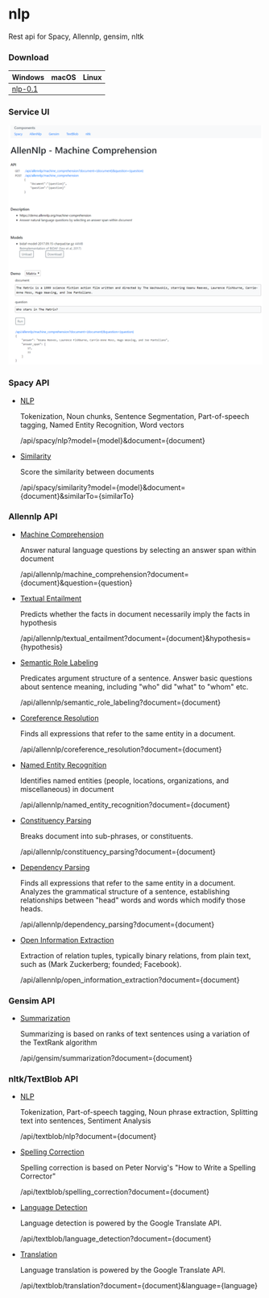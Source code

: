 # nlp

Rest api for Spacy, Allennlp, gensim, nltk

### Download

| Windows       | macOS  | Linux  |
| ------------- |:-------------:| -----:|
| [nlp-0.1](https://github.com/golabek-io/nlp/releases/download/0.1/nlp-0.1.7z) |   |  |



### Service UI
![Machine Comprehension](Allennlp-MachineComprehension.png)


### Spacy API
- [NLP](https://spacy.io)

  Tokenization, Noun chunks, Sentence Segmentation, Part-of-speech tagging, Named Entity Recognition, Word vectors

  /api/spacy/nlp?model={model}&document={document}
  
- [Similarity](https://spacy.io)

  Score the similarity between documents
  
  /api/spacy/similarity?model={model}&document={document}&similarTo={similarTo}

### Allennlp API
- [Machine Comprehension](https://demo.allennlp.org/machine-comprehension)

  Answer natural language questions by selecting an answer span within document
  
  /api/allennlp/machine_comprehension?document={document}&question={question}
  
- [Textual Entailment](https://demo.allennlp.org/textual-entailment)

  Predicts whether the facts in document necessarily imply the facts in hypothesis
  
  /api/allennlp/textual_entailment?document={document}&hypothesis={hypothesis}
  
- [Semantic Role Labeling](https://demo.allennlp.org/semantic-role-labeling)

  Predicates argument structure of a sentence. Answer basic questions about sentence meaning, including "who" did "what" to "whom" etc.
  
  /api/allennlp/semantic_role_labeling?document={document}
  
- [Coreference Resolution](https://demo.allennlp.org/coreference-resolution)

  Finds all expressions that refer to the same entity in a document.
  
  /api/allennlp/coreference_resolution?document={document}
  
- [Named Entity Recognition](https://demo.allennlp.org/named-entity-recognition)

  Identifies named entities (people, locations, organizations, and miscellaneous) in document
  
  /api/allennlp/named_entity_recognition?document={document}
  
- [Constituency Parsing](https://demo.allennlp.org/constituency-parsing)

  Breaks document into sub-phrases, or constituents.
  
  /api/allennlp/constituency_parsing?document={document}
  
- [Dependency Parsing](https://demo.allennlp.org/dependency-parsing)

  Finds all expressions that refer to the same entity in a document. Analyzes the grammatical structure of a sentence, establishing relationships between "head" words and words which modify those heads.
  
  /api/allennlp/dependency_parsing?document={document}
  
- [Open Information Extraction](https://demo.allennlp.org/open-information-extraction)

  Extraction of relation tuples, typically binary relations, from plain text, such as (Mark Zuckerberg; founded; Facebook).
  
  /api/allennlp/open_information_extraction?document={document}
  
### Gensim API
- [Summarization](https://radimrehurek.com/gensim/summarization/summariser.html)

  Summarizing is based on ranks of text sentences using a variation of the TextRank algorithm

  /api/gensim/summarization?document={document}
  
### nltk/TextBlob API
- [NLP](https://github.com/sloria/TextBlob)

  Tokenization, Part-of-speech tagging, Noun phrase extraction, Splitting text into sentences, Sentiment Analysis
  
  /api/textblob/nlp?document={document}
  
- [Spelling Correction](https://github.com/sloria/TextBlob)

  Spelling correction is based on Peter Norvig's "How to Write a Spelling Corrector"

  /api/textblob/spelling_correction?document={document}
  
- [Language Detection](https://github.com/sloria/TextBlob)

  Language detection is powered by the Google Translate API.

  /api/textblob/language_detection?document={document}
  
- [Translation](https://github.com/sloria/TextBlob)

  Language translation is powered by the Google Translate API.

  /api/textblob/translation?document={document}&language={language}
